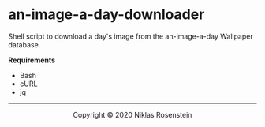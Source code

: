 # an-image-a-day-downloader

Shell script to download a day's image from the an-image-a-day Wallpaper database.

__Requirements__

* Bash
* cURL
* jq

---

<p align="center">Copyright &copy; 2020 Niklas Rosenstein</p>
